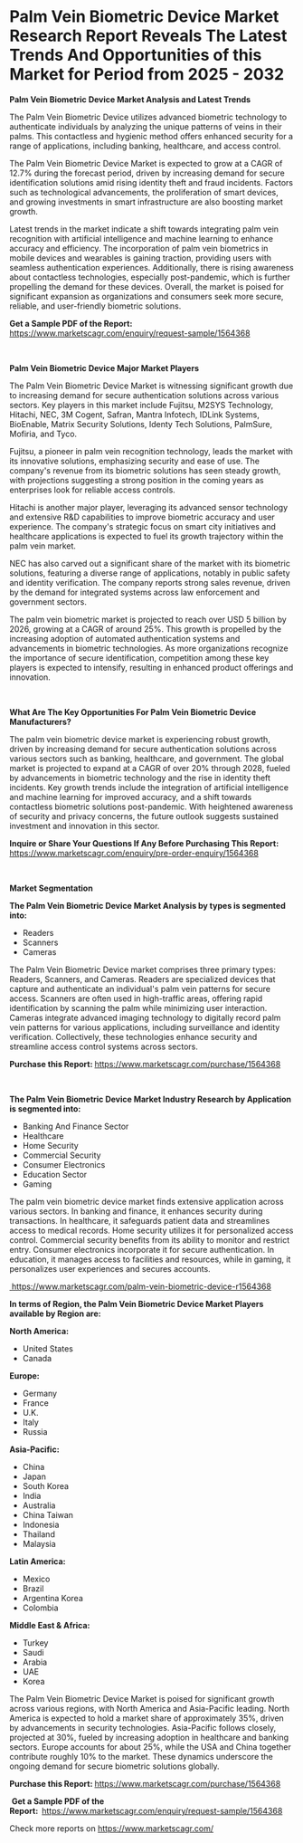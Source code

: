 <p><h1>Palm Vein Biometric Device Market Research Report Reveals The Latest Trends And Opportunities of this Market for Period from 2025 - 2032</h1></p><p><strong>Palm Vein Biometric Device Market Analysis and Latest Trends</strong></p>
<p><p>The Palm Vein Biometric Device utilizes advanced biometric technology to authenticate individuals by analyzing the unique patterns of veins in their palms. This contactless and hygienic method offers enhanced security for a range of applications, including banking, healthcare, and access control.</p><p>The Palm Vein Biometric Device Market is expected to grow at a CAGR of 12.7% during the forecast period, driven by increasing demand for secure identification solutions amid rising identity theft and fraud incidents. Factors such as technological advancements, the proliferation of smart devices, and growing investments in smart infrastructure are also boosting market growth. </p><p>Latest trends in the market indicate a shift towards integrating palm vein recognition with artificial intelligence and machine learning to enhance accuracy and efficiency. The incorporation of palm vein biometrics in mobile devices and wearables is gaining traction, providing users with seamless authentication experiences. Additionally, there is rising awareness about contactless technologies, especially post-pandemic, which is further propelling the demand for these devices. Overall, the market is poised for significant expansion as organizations and consumers seek more secure, reliable, and user-friendly biometric solutions.</p></p>
<p><strong>Get a Sample PDF of the Report:&nbsp;</strong> <a href="https://www.marketscagr.com/enquiry/request-sample/1564368?utm_campaign=2667&utm_medium=2&utm_source=Github&utm_content=ia&utm_term=11042025&utm_id=palm-vein-biometric-device">https://www.marketscagr.com/enquiry/request-sample/1564368</a></p>
<p>&nbsp;</p>
<p><strong>Palm Vein Biometric Device Major Market Players</strong></p>
<p><p>The Palm Vein Biometric Device Market is witnessing significant growth due to increasing demand for secure authentication solutions across various sectors. Key players in this market include Fujitsu, M2SYS Technology, Hitachi, NEC, 3M Cogent, Safran, Mantra Infotech, IDLink Systems, BioEnable, Matrix Security Solutions, Identy Tech Solutions, PalmSure, Mofiria, and Tyco.</p><p>Fujitsu, a pioneer in palm vein recognition technology, leads the market with its innovative solutions, emphasizing security and ease of use. The company's revenue from its biometric solutions has seen steady growth, with projections suggesting a strong position in the coming years as enterprises look for reliable access controls.</p><p>Hitachi is another major player, leveraging its advanced sensor technology and extensive R&D capabilities to improve biometric accuracy and user experience. The company's strategic focus on smart city initiatives and healthcare applications is expected to fuel its growth trajectory within the palm vein market.</p><p>NEC has also carved out a significant share of the market with its biometric solutions, featuring a diverse range of applications, notably in public safety and identity verification. The company reports strong sales revenue, driven by the demand for integrated systems across law enforcement and government sectors.</p><p>The palm vein biometric market is projected to reach over USD 5 billion by 2026, growing at a CAGR of around 25%. This growth is propelled by the increasing adoption of automated authentication systems and advancements in biometric technologies. As more organizations recognize the importance of secure identification, competition among these key players is expected to intensify, resulting in enhanced product offerings and innovation.</p></p>
<p>&nbsp;</p>
<p><strong>What Are The Key Opportunities For Palm Vein Biometric Device Manufacturers?</strong></p>
<p><p>The palm vein biometric device market is experiencing robust growth, driven by increasing demand for secure authentication solutions across various sectors such as banking, healthcare, and government. The global market is projected to expand at a CAGR of over 20% through 2028, fueled by advancements in biometric technology and the rise in identity theft incidents. Key growth trends include the integration of artificial intelligence and machine learning for improved accuracy, and a shift towards contactless biometric solutions post-pandemic. With heightened awareness of security and privacy concerns, the future outlook suggests sustained investment and innovation in this sector.</p></p>
<p><strong>Inquire or Share Your Questions If Any Before Purchasing This Report:</strong> <a href="https://www.marketscagr.com/enquiry/pre-order-enquiry/1564368?utm_campaign=2667&utm_medium=2&utm_source=Github&utm_content=ia&utm_term=11042025&utm_id=palm-vein-biometric-device">https://www.marketscagr.com/enquiry/pre-order-enquiry/1564368</a></p>
<p>&nbsp;</p>
<p><strong>Market Segmentation</strong></p>
<p><strong>The Palm Vein Biometric Device Market Analysis by types is segmented into:</strong></p>
<p><ul><li>Readers</li><li>Scanners</li><li>Cameras</li></ul></p>
<p><p>The Palm Vein Biometric Device market comprises three primary types: Readers, Scanners, and Cameras. Readers are specialized devices that capture and authenticate an individual's palm vein patterns for secure access. Scanners are often used in high-traffic areas, offering rapid identification by scanning the palm while minimizing user interaction. Cameras integrate advanced imaging technology to digitally record palm vein patterns for various applications, including surveillance and identity verification. Collectively, these technologies enhance security and streamline access control systems across sectors.</p></p>
<p><strong>Purchase this Report:&nbsp;</strong><a href="https://www.marketscagr.com/purchase/1564368?utm_campaign=2667&utm_medium=2&utm_source=Github&utm_content=ia&utm_term=11042025&utm_id=palm-vein-biometric-device">https://www.marketscagr.com/purchase/1564368</a></p>
<p>&nbsp;</p>
<p><strong>The Palm Vein Biometric Device Market Industry Research by Application is segmented into:</strong></p>
<p><ul><li>Banking And Finance Sector</li><li>Healthcare</li><li>Home Security</li><li>Commercial Security</li><li>Consumer Electronics</li><li>Education Sector</li><li>Gaming</li></ul></p>
<p><p>The palm vein biometric device market finds extensive application across various sectors. In banking and finance, it enhances security during transactions. In healthcare, it safeguards patient data and streamlines access to medical records. Home security utilizes it for personalized access control. Commercial security benefits from its ability to monitor and restrict entry. Consumer electronics incorporate it for secure authentication. In education, it manages access to facilities and resources, while in gaming, it personalizes user experiences and secures accounts.</p></p>
<p><a href="https://www.marketscagr.com/palm-vein-biometric-device-r1564368?utm_campaign=2667&utm_medium=2&utm_source=Github&utm_content=ia&utm_term=11042025&utm_id=palm-vein-biometric-device">&nbsp;https://www.marketscagr.com/palm-vein-biometric-device-r1564368</a></p>
<p><strong>In terms of Region, the Palm Vein Biometric Device Market Players available by Region are:</strong></p>
<p>
    <p> <strong> North America: </strong>
        <ul>
            <li>United States</li>
            <li>Canada</li>
        </ul>
        </p> 
    <p> <strong> Europe: </strong>
        <ul>
            <li>Germany</li>
            <li>France</li>
            <li>U.K.</li>
            <li>Italy</li>
            <li>Russia</li>
        </ul>
        </p> 
    <p> <strong> Asia-Pacific: </strong>
        <ul>
            <li>China</li>
            <li>Japan</li>
            <li>South Korea</li>
            <li>India</li>
            <li>Australia</li>
            <li>China Taiwan</li>
            <li>Indonesia</li>
            <li>Thailand</li>
            <li>Malaysia</li>
        </ul>
        </p> 
    <p> <strong> Latin America: </strong>
        <ul>
            <li>Mexico</li>
            <li>Brazil</li>
            <li>Argentina Korea</li>
            <li>Colombia</li>
        </ul>
        </p> 
    <p> <strong> Middle East & Africa: </strong>
        <ul>
            <li>Turkey</li>
            <li>Saudi</li>
            <li>Arabia</li>
            <li>UAE</li>
            <li>Korea</li>
        </ul>
    </p>
    </p>
<p><p>The Palm Vein Biometric Device Market is poised for significant growth across various regions, with North America and Asia-Pacific leading. North America is expected to hold a market share of approximately 35%, driven by advancements in security technologies. Asia-Pacific follows closely, projected at 30%, fueled by increasing adoption in healthcare and banking sectors. Europe accounts for about 25%, while the USA and China together contribute roughly 10% to the market. These dynamics underscore the ongoing demand for secure biometric solutions globally.</p></p>
<p><strong>Purchase this Report: </strong><a href="https://www.marketscagr.com/purchase/1564368?utm_campaign=2667&utm_medium=2&utm_source=Github&utm_content=ia&utm_term=11042025&utm_id=palm-vein-biometric-device">https://www.marketscagr.com/purchase/1564368</a></p>
<p>&nbsp;<strong>Get a Sample PDF of the Report:&nbsp;&nbsp;</strong><a href="https://www.marketscagr.com/enquiry/request-sample/1564368?utm_campaign=2667&utm_medium=2&utm_source=Github&utm_content=ia&utm_term=11042025&utm_id=palm-vein-biometric-device">https://www.marketscagr.com/enquiry/request-sample/1564368</a></p>
<p><strong></strong></p>
<p>Check more reports on <a href="https://www.marketscagr.com/?utm_campaign=2667&utm_medium=2&utm_source=Github&utm_content=ia&utm_term=11042025&utm_id=palm-vein-biometric-device">https://www.marketscagr.com/</a></p>